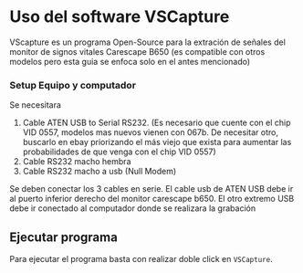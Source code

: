 # Uso del software VSCapture

VScapture es un programa Open-Source para la extración de señales del monitor de signos vitales Carescape B650 (es compatible con otros modelos pero esta guia se enfoca solo en el antes mencionado)

### Setup Equipo y computador
Se necesitara
1. Cable ATEN USB to Serial RS232.  (Es necesario que cuente con el chip VID 0557, modelos mas nuevos vienen con 067b. De necesitar otro, buscarlo en ebay priorizando el más viejo que exista para aumentar las probabilidades de que venga con el chip VID 0557)
2. Cable RS232 macho hembra 
3. Cable RS232 macho a usb (Null Modem)

Se deben conectar los 3 cables en serie. El cable usb de ATEN USB debe ir al puerto inferior derecho del monitor carescape b650. El otro extremo USB debe ir conectado al computador donde se realizara la grabación


## Ejecutar programa
Para ejecutar el programa basta con realizar doble click en `VSCapture`.



